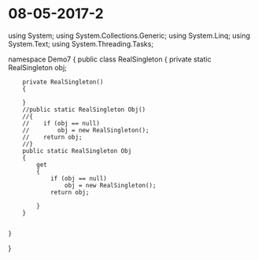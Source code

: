 # 08-05-2017-2

using System;
using System.Collections.Generic;
using System.Linq;
using System.Text;
using System.Threading.Tasks;

namespace Demo7
{
    public class RealSingleton 
    {
        private static RealSingleton obj;

        private RealSingleton()
        {

        }
        //public static RealSingleton Obj()
        //{
        //    if (obj == null)
        //        obj = new RealSingleton();
        //    return obj;
        //}
        public static RealSingleton Obj
        {
            get
            {
                if (obj == null)
                    obj = new RealSingleton();
                return obj;

            }   
        }                             

     
    }
}
